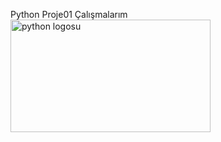 Python Proje01 Çalışmalarım
<img src="
https://www.google.com/url?sa=i&url=https%3A%2F%2Fwww.iconfinder.com%2Ficons%2F282803%2Fpython_logo_icon&psig=AOvVaw3uYx1YauzSXkfo84YAUrjS&ust=1701067483920000&source=images&cd=vfe&opi=89978449&ved=0CA8QjRxqFwoTCICC0KuI4YIDFQAAAAAdAAAAABAD" alt="python logosu" width="320" height="180">
